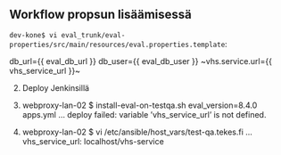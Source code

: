 
Workflow propsun lisäämisessä
-----------------------------




`dev-kone$ vi eval_trunk/eval-properties/src/main/resources/eval.properties.template`:

db_url={{ eval_db_url }}
db_user={{ eval_db_user }}
~vhs.service.url={{ vhs_service_url }}~

2. Deploy Jenkinsillä
3. webproxy-lan-02 $ install-eval-on-testqa.sh eval_version=8.4.0 apps.yml
…
deploy failed: variable ’vhs_service_url’ is not defined. 

4. webproxy-lan-02 $ vi /etc/ansible/host_vars/test-qa.tekes.fi
…
vhs_service_url: localhost/vhs-service


